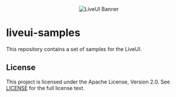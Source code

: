 <p align="center">
  <img src="https://liveui.composiv.ai/img/liveui-readme-banner.jpg" alt="LiveUI Banner" />
</p>

# liveui-samples

This repository contains a set of samples for the LiveUI.

## License

This project is licensed under the Apache License, Version 2.0. See [LICENSE](LICENSE) for the full license text.
